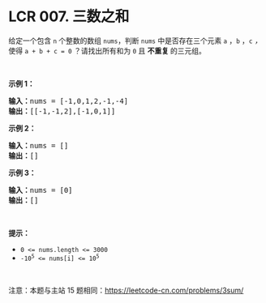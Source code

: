 # LCR 007. 三数之和 

<p>给定一个包含 <code>n</code> 个整数的数组&nbsp;<code>nums</code>，判断&nbsp;<code>nums</code>&nbsp;中是否存在三个元素&nbsp;<code>a</code> ，<code>b</code> ，<code>c</code> <em>，</em>使得&nbsp;<code>a + b + c = 0</code> ？请找出所有和为 <code>0</code> 且&nbsp;<strong>不重复&nbsp;</strong>的三元组。</p>

<p>&nbsp;</p>

<p><strong>示例 1：</strong></p>

<pre>
<strong>输入：</strong>nums = [-1,0,1,2,-1,-4]
<strong>输出：</strong>[[-1,-1,2],[-1,0,1]]
</pre>

<p><strong>示例 2：</strong></p>

<pre>
<strong>输入：</strong>nums = []
<strong>输出：</strong>[]
</pre>

<p><strong>示例 3：</strong></p>

<pre>
<strong>输入：</strong>nums = [0]
<strong>输出：</strong>[]
</pre>

<p>&nbsp;</p>

<p><strong>提示：</strong></p>

<ul>
	<li><code>0 &lt;= nums.length &lt;= 3000</code></li>
	<li><code>-10<sup>5</sup> &lt;= nums[i] &lt;= 10<sup>5</sup></code></li>
</ul>

<p>&nbsp;</p>

<p><meta charset="UTF-8" />注意：本题与主站 15&nbsp;题相同：<a href="https://leetcode-cn.com/problems/3sum/">https://leetcode-cn.com/problems/3sum/</a></p>
